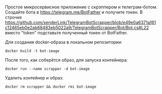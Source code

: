Простое микросервисное приложение с скрэппером и телеграм-ботом.
Создайте бота в https://telegram.me/BotFather и получите токен. В строчке https://github.com/xenderLink/TelegramBotScrapper/blob/e49e0a6371a161c12465eb0e2ab68483eb5022a9/TelegramBotScrapper/Bot/Bot.cs#L22 вместо "token" подставьте полученный токен от BotFather.

Для создания docker-образа в локальном репозитории:
```
docker build -t bot-image
```
После того, как соберётся образ, для запуска контейнера:
```
docker run --name scrapper -d bot-image
```
Удалить контейнер и образ:
```
docker rm scrapper && docker rmi bot-image
```
